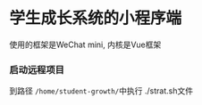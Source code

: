 # 学生成长系统的小程序端

使用的框架是WeChat mini, 内核是Vue框架

### 启动远程项目
 到路径 `/home/student-growth/`中执行 ./strat.sh文件
 

